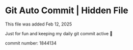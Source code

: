 # Git Auto Commit | Hidden File

This file was added Feb 12, 2025

Just for fun and keeping my daily git commit active 🤪

commit number: 1844134
